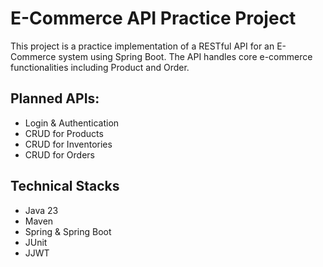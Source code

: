 # E-Commerce API Practice Project

This project is a practice implementation of a RESTful API for an E-Commerce system using Spring Boot. The API handles core e-commerce functionalities including Product and Order.

## Planned APIs:
- Login & Authentication
- CRUD for Products
- CRUD for Inventories
- CRUD for Orders

## Technical Stacks

- Java 23
- Maven
- Spring & Spring Boot
- JUnit
- JJWT
